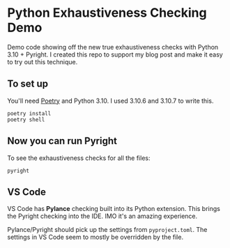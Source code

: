 # Python Exhaustiveness Checking Demo

Demo code showing off the new true exhaustiveness checks with Python 3.10 + Pyright.
I created this repo to support my blog post and make it easy to try out
this technique.

## To set up

You'll need [Poetry](https://python-poetry.org) and Python 3.10. I used 3.10.6 and 3.10.7 to write this.

```
poetry install
poetry shell
```

## Now you can run Pyright

To see the exhaustiveness checks for all the files:

```
pyright
```

## VS Code

VS Code has **Pylance** checking built into its Python extension. This
brings the Pyright checking into the IDE. IMO it's an amazing experience.

Pylance/Pyright should pick up
the settings from `pyproject.toml`. The settings in VS Code seem to mostly
be overridden by the file.
